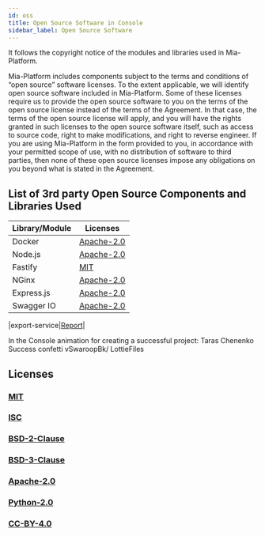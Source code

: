 ```yaml
---
id: oss
title: Open Source Software in Console
sidebar_label: Open Source Software
---
```

It follows the copyright notice of the modules and libraries used in Mia-Platform.

Mia-Platform includes components subject to the terms and conditions of “open source” software licenses. To the extent applicable, we will identify open source software included in Mia-Platform. Some of these licenses require us to provide the open source software to you on the terms of the open source license instead of the terms of the Agreement. In that case, the terms of the open source license will apply, and you will have the rights granted in such licenses to the open source software itself, such as access to source code, right to make modifications, and right to reverse engineer. If you are using Mia-Platform in the form provided to you, in accordance with your permitted scope of use, with no distribution of software to third parties, then none of these open source licenses impose any obligations on you beyond what is stated in the Agreement.

## List of 3rd party Open Source Components and Libraries Used

| Library/Module        | Licenses                               |
|-----------------------|----------------------------------------|
| Docker                | [Apache-2.0](./licenses/apache-2.0.md) |
| Node.js               | [Apache-2.0](./licenses/apache-2.0.md) |
| Fastify               | [MIT](./licenses/mit.md)               |
| NGinx                 | [Apache-2.0](./licenses/apache-2.0.md) |
| Express.js            | [Apache-2.0](./licenses/apache-2.0.md) |
| Swagger IO            | [Apache-2.0](./licenses/apache-2.0.md) |
<!-- START_LICENSE_TEMPLATE -->
|export-service|[Report](pathname://./licenses-reports/export-service.html)|
<!-- END_LICENSE_TEMPLATE -->

In the Console animation for creating a successful project: Taras Chenenko Success confetti   vSwaroopBk/ LottieFiles

## Licenses

### [MIT](./licenses/mit.md)

### [ISC](./licenses/isc.md)  

### [BSD-2-Clause](./licenses/bsd-2-clause) 

### [BSD-3-Clause](./licenses/bsd-3-clause) 

### [Apache-2.0](./licenses/apache-2.0) 

### [Python-2.0](./licenses/python-2.0)

### [CC-BY-4.0](./licenses/cc-by-4.0.md)
